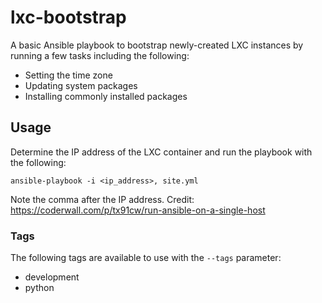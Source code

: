 # lxc-bootstrap

A basic Ansible playbook to bootstrap newly-created LXC instances by running
a few tasks including the following:

- Setting the time zone
- Updating system packages
- Installing commonly installed packages

## Usage

Determine the IP address of the LXC container and run the playbook with the
following:

```
ansible-playbook -i <ip_address>, site.yml
```

Note the comma after the IP address.
Credit: https://coderwall.com/p/tx91cw/run-ansible-on-a-single-host

### Tags

The following tags are available to use with the `--tags` parameter:

- development
- python
